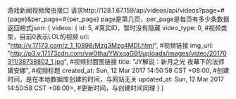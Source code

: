 游戏新闻视频爬虫接口
请求http://128.1.67.159/api/videos/api/videos?page=#{page}&per_page=#{per_page}
page是第几页，per_page是每页有多少条数据
返回格式json:
{
  videos:
  {
    id: 5,  #真实ID，暂时没有隐藏
    video_type: 0,  #视频类型，目前0表示LOL的视频
    url: "http://v.17173.com/z_1_10898/Mzg3Mzg4MDI.html",  #视频链接
    img_url: "http://p3.v.17173cdn.com/vw0tha/YWxqaGBf/uploads/images/video/20170311/38738802_1.jpg",  #视频封面图链接
    title: "JY解说：新月之光  夜幕下的法师黛安娜",    #视频标题
    created_at: Sun, 12 Mar 2017 14:50:58 CST +08:00,   #创建时间，是在本地数据库创建的时间，与网站无关
    updated_at: Sun, 12 Mar 2017 14:50:58 CST +08:00>,  #更新时间，与创建时间同理
  }
}